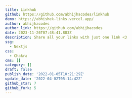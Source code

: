 ```yaml
---
title: Linkhub
github: https://github.com/abhijhacodes/linkhub
demo: https://abhishek-links.vercel.app/
author: abhijhacodes
author_link: https://github.com/abhijhacodes
date: 2023-11-26T07:48:41.883Z
description: Share all your links with just one link <3
ssg:
  - Nextjs
css:
  - Chakra
cms: []
category: []
draft: false
publish_date: '2022-01-05T10:21:29Z'
update_date: '2022-04-02T05:14:42Z'
github_star: 7
github_fork: 5
---
```

